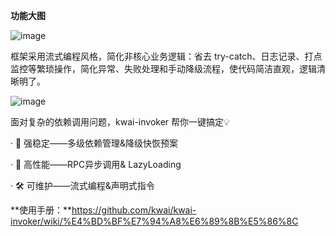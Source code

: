**功能大图**

![image](https://github.com/user-attachments/assets/5f6f4e34-5f16-4d0e-9c57-317c638e46cd)

框架采用流式编程风格，简化非核心业务逻辑：省去 try-catch、日志记录、打点监控等繁琐操作，简化异常、失败处理和手动降级流程，使代码简洁直观，逻辑清晰明了。

![image](https://github.com/user-attachments/assets/6bdcc215-4f45-42da-9fe2-31a1be1e202e)


面对复杂的依赖调用问题，kwai-invoker 帮你一键搞定💡

· 💪 强稳定——多级依赖管理&降级快恢预案

· 🚀 高性能——RPC异步调用& LazyLoading

· 🛠️ 可维护——流式编程&声明式指令

**使用手册：**https://github.com/kwai/kwai-invoker/wiki/%E4%BD%BF%E7%94%A8%E6%89%8B%E5%86%8C



